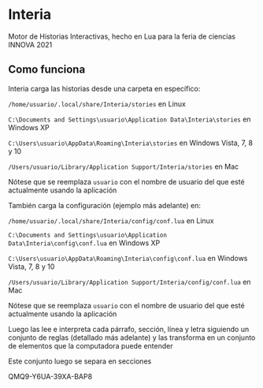 # Interia
Motor de Historias Interactivas, hecho en Lua para la feria de ciencias INNOVA 2021

Como funciona
---

Interia carga las historias desde una carpeta en específico:

`/home/usuario/.local/share/Interia/stories` en Linux

`C:\Documents and Settings\usuario\Application Data\Interia\stories` en Windows XP

`C:\Users\usuario\AppData\Roaming\Interia\stories` en Windows Vista, 7, 8 y 10

`/Users/usuario/Library/Application Support/Interia/stories` en Mac

Nótese que se reemplaza `usuario` con el nombre de usuario del que esté actualmente usando la aplicación

También carga la configuración (ejemplo más adelante) en:

`/home/usuario/.local/share/Interia/config/conf.lua` en Linux

`C:\Documents and Settings\usuario\Application Data\Interia\config\conf.lua` en Windows XP

`C:\Users\usuario\AppData\Roaming\Interia\config\conf.lua` en Windows Vista, 7, 8 y 10

`/Users/usuario/Library/Application Support/Interia/config/conf.lua` en Mac

Nótese que se reemplaza `usuario` con el nombre de usuario del que esté actualmente usando la aplicación

Luego las lee e interpreta cada párrafo, sección, línea y letra siguiendo un conjunto de reglas (detallado más adelante) y las transforma en un conjunto de elementos que la computadora puede entender

Este conjunto luego se separa en secciones 

QMQ9-Y6UA-39XA-BAP8
